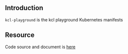 ## Introduction

`kcl-playground` is the kcl playground Kubernetes manifests

## Resource

Code source and document is [here](https://github.com/kcl-lang/artifacthub/tree/main/kcl-playground)
